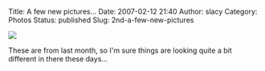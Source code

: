 Title: A few new pictures...
Date: 2007-02-12 21:40
Author: slacy
Category: Photos
Status: published
Slug: 2nd-a-few-new-pictures

[![](http://slacy.com/gallery/d/81861-2/ultra5-01-10-07.jpg)](http://slacy.com/gallery/v/2007/ultrasounds/)

These are from last month, so I'm sure things are looking quite a bit
different in there these days...
